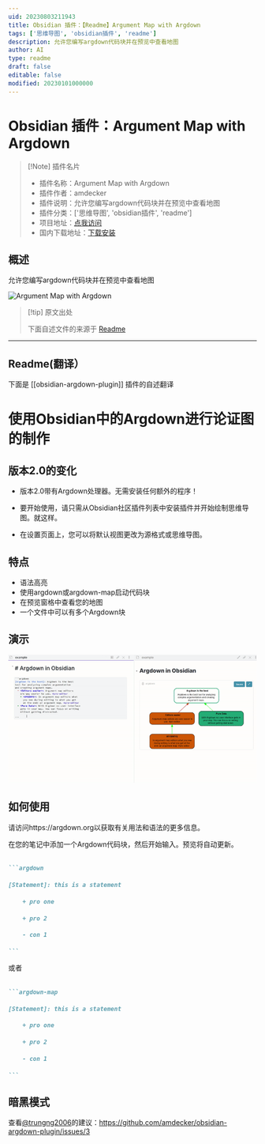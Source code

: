 ```yaml
---
uid: 20230803211943
title: Obsidian 插件：【Readme】Argument Map with Argdown
tags: ['思维导图', 'obsidian插件', 'readme']
description: 允许您编写argdown代码块并在预览中查看地图
author: AI
type: readme
draft: false
editable: false
modified: 20230101000000
---
```


# Obsidian 插件：Argument Map with Argdown

> [!Note] 插件名片
> - 插件名称：Argument Map with Argdown
> - 插件作者：amdecker
> - 插件说明：允许您编写argdown代码块并在预览中查看地图
> - 插件分类：['思维导图', 'obsidian插件', 'readme']
> - 项目地址：[点我访问](https://github.com/amdecker/obsidian-argdown-plugin)
> - 国内下载地址：[下载安装](https://pkmer.cn/products/plugin/pluginMarket/?obsidian-argdown-plugin)

## 概述

允许您编写argdown代码块并在预览中查看地图

![Argument Map with Argdown](https://cdn.pkmer.cn/covers/obsidian-argdown-plugin_new.gif!pkmer)

> [!tip] 原文出处
> 
>下面自述文件的来源于 [Readme](https://ghproxy.net/https://raw.githubusercontent.com/amdecker/obsidian-argdown-plugin/master/README.md)
> 

---

## Readme(翻译）

下面是 [[obsidian-argdown-plugin]] 插件的自述翻译



# 使用Obsidian中的Argdown进行论证图的制作

## 版本2.0的变化

* 版本2.0带有Argdown处理器。无需安装任何额外的程序！

* 要开始使用，请只需从Obsidian社区插件列表中安装插件并开始绘制思维导图。就这样。

* 在设置页面上，您可以将默认视图更改为源格式或思维导图。

## 特点
* 语法高亮
* 使用argdown或argdown-map启动代码块
* 在预览窗格中查看您的地图
* 一个文件中可以有多个Argdown块

## 演示
![演示](https://raw.githubusercontent.com/amdecker/obsidian-argdown-plugin/master/demo.gif)

## 如何使用

请访问https://argdown.org以获取有关用法和语法的更多信息。



在您的笔记中添加一个Argdown代码块，然后开始输入。预览将自动更新。

````markdown

```argdown 

[Statement]: this is a statement

    + pro one

    + pro 2

    - con 1

```

````

或者

````markdown

```argdown-map

[Statement]: this is a statement

    + pro one

    + pro 2

    - con 1

```

````

## 暗黑模式
查看[@trungng2006](https://github.com/trungng2006)的建议：https://github.com/amdecker/obsidian-argdown-plugin/issues/3



